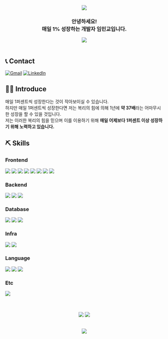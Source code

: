 <!-- Header -->
<div align="center">
  <img src="https://capsule-render.vercel.app/api?type=waving&height=200&text=Lim%20MinKyo&fontAlign=50&fontAlignY=40&color=gradient">
</div>

<!-- Main -->

<div align="center">
  <h3>
    안녕하세요! 
    <br>
    매일 1% 성장하는 개발자 임민교입니다.
  </h3>
</div>

<div align="center">
  <a href="https://limminkyo.notion.site/1-4bf4fae4b2a9406faac0f125e9aa53d0?pvs=4">
    <img src="https://img.shields.io/badge/Resume/Portfolio-FFFFFF?style=for-the-badge&logo=Notion&logoColor=black">
  </a>
</div>

<br>

## 📞 Contact

[![Gmail](https://img.shields.io/badge/Gmail-EA4335?style=flat-square&logo=Gmail&logoColor=white)](mailto:story14547@gmail.com)
[![LinkedIn](https://img.shields.io/badge/-LinkedIn-0077b5?style=flat-square&logo=linkedin&logoColor=white)](https://www.linkedin.com/in/limminkyo)

## 💁🏻 Introduce

매일 1퍼센트씩 성장한다는 것이 작아보이실 수 있습니다. 
<br>
하지만 매일 1퍼센트씩 성장한다면 저는 복리의 힘에 의해 1년에 **약 37배**라는 어마무시한 성장을 할 수 있을 것입니다.
<br>
저는 이러한 복리의 힘을 믿으며 이를 이용하기 위해 **매일 어제보다 1퍼센트 이상 성장하기 위해 노력하고 있습니다.**

## ⛏️ Skills

### Frontend
<div align="left">
  <img src="https://img.shields.io/badge/Next.js-%2320232a.svg?style=flat-square&logo=nextdotjs&logoColor=white">
  <img src="https://img.shields.io/badge/React-61DAFB?style=flat-square&logo=react&logoColor=white">
  <img src="https://img.shields.io/badge/Vue.js-%2320232a.svg?style=flat-square&logo=vuedotjs&logoColor=white&color=%23#4FC08D">
  <img src="https://img.shields.io/badge/React%20Query-FF4154?style=flat-square&logo=react%20query&logoColor=white">
  <img src="https://img.shields.io/badge/Recoil-007af4.svg?style=flat-square&logo=recoil&logoColor=white">
  <img src="https://img.shields.io/badge/TailwindCSS-06B6D4?style=flat-square&logo=tailwindcss&logoColor=white">
  <img src="https://img.shields.io/badge/HTML5-%23E34F26.svg?style=flat-square&logo=html5&logoColor=white">
  <img src="https://img.shields.io/badge/CSS3-%231572B6.svg?style=flat-square&logo=css3&logoColor=white">
</div>
  
### Backend
<div align="left">
  <img src="https://img.shields.io/badge/Nest.js-D91313?style=flat-square&logo=nestjs&logoColor=white">
  <img src="https://img.shields.io/badge/Express.js-000000?style=flat-square&logo=express&logoColor=white">
  <img src="https://img.shields.io/badge/Node.js-%2320232a.svg?style=flat-square&logo=nodedotjs&logoColor=white&color=%23#339933">
</div>

### Database
<div align="left">
  <img src="https://img.shields.io/badge/PostgreSQL-4169e1?style=flat-square&logo=postgresql&logoColor=white">
  <img src="https://img.shields.io/badge/MySQL-00599C?style=flat-square&logo=mysql&logoColor=white">
  <img src="https://img.shields.io/badge/Redis-DC382D?style=flat-square&logo=Redis&logoColor=white">
</div>

### Infra
<div align="left">
  <img src="https://img.shields.io/badge/AWS-FF9900?style=flat-square&logo=Amazon-AWS&logoColor=white">
  <img src="https://img.shields.io/badge/Docker-2496ED?style=flat-square&logo=Docker&logoColor=white">
</div>

### Language
<div align="left">
  <img src="https://img.shields.io/badge/Typescript-%23007ACC.svg?style=flat-square&logo=typescript&logoColor=white">
  <img src="https://img.shields.io/badge/Javascript-%23323330.svg?style=flat-square&logo=javascript&logoColor=white&color=%23F7DF1E">
  <img src="https://img.shields.io/badge/Python-3670A0?style=flat-square&logo=python&logoColor=white">
</div>

### Etc
<div align="left">
  <img src="https://img.shields.io/badge/GraphQL-E10098?style=flat-square&logo=GraphQL&logoColor=white">
</div>

<br>
<br>
<br>

<!-- Footer -->
<div align="center">
  <img src="https://github-readme-stats.vercel.app/api?username=LimMinKyo&show_icons=true">
  <img src="https://github-readme-stats.vercel.app/api/top-langs/?username=LimMinKyo&show_icons=truetitle_color=004386&icon_color=004386&layout=compact">

  <br>
  <br>
  <br>
    
  <a href="https://hits.seeyoufarm.com">
    <img src="https://hits.seeyoufarm.com/api/count/incr/badge.svg?url=https%3A%2F%2Fgithub.com%2FLimMinKyo%2Fhit-counter&count_bg=%2379C83D&title_bg=%23555555&icon=&icon_color=%23E7E7E7&title=hits&edge_flat=false"/>
  </a>
</div>
